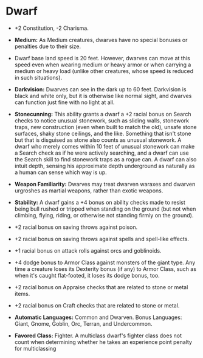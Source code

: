 # Dwarf

* +2 Constitution, -2 Charisma.

* **Medium:** As Medium creatures, dwarves have no special bonuses or penalties due to their size.

* Dwarf base land speed is 20 feet. However, dwarves can move at this speed even when wearing medium or heavy armor or when carrying a medium or heavy load (unlike other creatures, whose speed is reduced in such situations).

* **Darkvision:** Dwarves can see in the dark up to 60 feet. Darkvision is black and white only, but it is otherwise like normal sight, and dwarves can function just fine with no light at all.

* **Stonecunning:** This ability grants a dwarf a +2 racial bonus on Search checks to notice unusual stonework, such as sliding walls, stonework traps, new construction (even when built to match the old), unsafe stone surfaces, shaky stone ceilings, and the like. Something that isn't stone but that is disguised as stone also counts as unusual stonework. A dwarf who merely comes within 10 feet of unusual stonework can make a Search check as if he were actively searching, and a dwarf can use the Search skill to find stonework traps as a rogue can. A dwarf can also intuit depth, sensing his approximate depth underground as naturally as a human can sense which way is up. 

* **Weapon Familiarity:** Dwarves may treat dwarven waraxes and dwarven urgroshes as martial weapons, rather than exotic weapons.

* **Stability:** A dwarf gains a +4 bonus on ability checks made to resist being bull rushed or tripped when standing on the ground (but not when climbing, flying, riding, or otherwise not standing firmly on the ground).

* +2 racial bonus on saving throws against poison.

* +2 racial bonus on saving throws against spells and spell-like effects.

* +1 racial bonus on attack rolls against orcs and goblinoids.

* +4 dodge bonus to Armor Class against monsters of the giant type. Any time a creature loses its Dexterity bonus (if any) to Armor Class, such as when it's caught flat-footed, it loses its dodge bonus, too. 

* +2 racial bonus on Appraise checks that are related to stone or metal items.

* +2 racial bonus on Craft checks that are related to stone or metal.

* **Automatic Languages:** Common and Dwarven. Bonus Languages: Giant, Gnome, Goblin, Orc, Terran, and Undercommon.

* **Favored Class:** Fighter. A multiclass dwarf's fighter class does not count when determining whether he takes an experience point penalty for multiclassing
